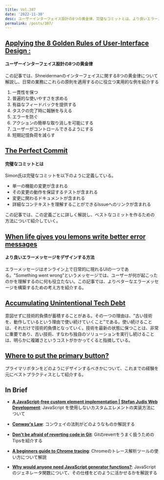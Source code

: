 ```yaml
---
title: Vol.387
date: '2022-11-30'
desc: ユーザーインターフェイス設計の8つの黄金律、完璧なコミットとは、より良いエラーメッセージをデザインする方法、ほか計10リンク
permalink: /posts/387/
---
```



## [Applying the 8 Golden Rules of User-Interface Design :](https://www.uxmatters.com/mt/archives/2022/10/applying-the-8-golden-rules-of-user-interface-design.php?ref=Web-Design-Weekly.com)
#### ユーザーインターフェイス設計の8つの黄金律

この記事では、Shneidermanのインターフェイスに関する8つの黄金律について解説し、日常の業務にこれらの原則を適用するのに役立つ実用的な例を紹介する

1. 一貫性を保つ
1. 普遍的な使いやすさを求める
1. 有益なフィードバックを提供する
1. タスクの完了時に報酬を与える
1. エラーを防ぐ
1. アクションの簡単な取り消しを可能にする
1. ユーザーがコントロールできるようにする
1. 短期記憶負荷を減らす


## [The Perfect Commit](https://simonwillison.net/2022/Oct/29/the-perfect-commit/)
#### 完璧なコミットとは

Simon氏は完璧なコミットを以下のように定義している。

- 単一の機能の変更が含まれる
- その変更の動作を保証するテストが含まれる
- 変更に関わるドキュメントが含まれる
- 詳細なコンテキストを理解することができるIssueへのリンクが含まれる

この記事では、この定義ごとに詳しく解説し、ベストなコミットを作るための方法について紹介していく。

## [When life gives you lemons write better error messages](https://wix-ux.com/when-life-gives-you-lemons-write-better-error-messages-46c5223e1a2f?gi=16592bb3ebb0)
#### より良いエラーメッセージをデザインする方法

エラーメッセージはオンライン上で日常的に現れるUIの一つである。"Something went wrong"というメッセージでは、ユーザーが何が起こったのかを理解するのに何も役立たない。この記事では、よりベターなエラーメッセージを構築するための考え方を紹介する。


## [Accumulating Unintentional Tech Debt](https://alexkondov.com/accumulating-unintentional-tech-debt/)

意図せずに技術的負債が蓄積することがある。その一つの理由は、"古い技術を、動作しているという理由で使い続けていくこと"である。使い続けることは、それだけで技術的負債となっていく。技術を最新の状態に保つことは、非常に重要であり、古い技術、すなわち独自のソリューションを実行し続けることは、明らかに複雑さというコストがかかってくると指摘している。


## [Where to put the primary button?](https://uxdesign.cc/where-to-put-the-primary-button-5bd8cb1764c4)

プライマリボタンをどのようにデザインするべきかについて、これまでの経験を元にベストプラクティスとして紹介する。


## In Brief

- **[A JavaScript-free custom element implementation | Stefan Judis Web Development](https://www.stefanjudis.com/notes/a-javascript-free-custom-element-implementation/)**: JavaScript を使用しないカスタムエレメントの実装方法について

- **[Conway's Law](https://martinfowler.com/bliki/ConwaysLaw.html)**: コンウェイの法則がどのようなものか解説する

- **[Don't be afraid of reverting code in Git](https://sericaia.me/blog/2022-10-24/don-t-be-afraid-of-reverting-code-in-git)**: Gitのrevertをうまく扱うためのTipsを紹介する

- **[A beginners guide to Chrome tracing](https://nolanlawson.com/2022/10/26/a-beginners-guide-to-chrome-tracing/)**: Chromeのトレース解析ツールの使い方について解説

- **[Why would anyone need JavaScript generator functions?](https://jrsinclair.com/articles/2022/why-would-anyone-need-javascript-generator-functions/)**: JavaScriptのジェネレータ関数について、その仕様をどのように活かせるかを解説する
